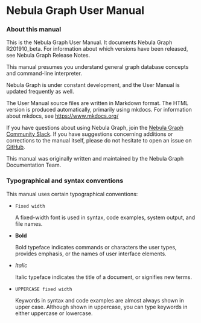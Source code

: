 # Nebula Graph User Manual

### About this manual

This is the Nebula Graph User Manual. It documents Nebula Graph R201910_beta. For information about which versions have been released, see  Nebula Graph Release Notes.
<!-- Release Notes not added yet. -->

This manual presumes you understand general graph database concepts and command-line interpreter.

Nebula Graph is under constant development, and the User Manual is updated frequently as well.

The User Manual source files are written in  Markdown format. The HTML version is produced automatically, primarily using mkdocs. For information about mkdocs, see https://www.mkdocs.org/

If you have questions about using Nebula Graph, join the [Nebula Graph Community Slack](https://join.slack.com/t/nebulagraph/shared_invite/enQtNjIzMjQ5MzE2OTQ2LTM0MjY0MWFlODg3ZTNjMjg3YWU5ZGY2NDM5MDhmOGU2OWI5ZWZjZDUwNTExMGIxZTk2ZmQxY2Q2MzM1OWJhMmY#"). If you have suggestions concerning additions or corrections to the manual itself, please do not hesitate to open an issue on [GitHub](https://github.com/vesoft-inc/nebula/issues).

This manual was originally written and maintained by the Nebula Graph Documentation Team.

### Typographical and syntax conventions
This manual uses certain typographical conventions:
- `Fixed width`

    A fixed-width font is used in syntax, code examples, system output, and file names.
- **Bold**

    Bold typeface indicates commands or characters the user types, provides emphasis, or the names of user interface elements.
- *Italic*

    Italic typeface indicates the title of a document, or signifies new terms.
- `UPPERCASE fixed width`

     Keywords in syntax and code examples are almost always shown in upper case. Although shown in uppercase, you can type keywords in either uppercase or lowercase.

<!-- ### Overview of Nebula Graph
#### What is Nebula Graph?
**Nebula Graph** is an open source (Apache 2.0 licensed), distributed, scalable, lightning-fast graph database. It is the only solution in the world capable to host graphs with dozens of billions of vertices (nodes) and trillions of edges, while still provides millisecond latency.

**Nebula Graph's** goal is to provide reading, writing, and computing with high concurrency, low latency for super large scale graphs. Nebula Graph is an open source project and we are looking forward to working with the community to popularize and promote the graph database.
#### The main features of Nebula Graph
This section describes some of the important characteristics of Nebula Graph.
- High performance

    Nebula Graph provides low latency read and write, while still maintaining high throughput.
- SQL-like

    Nebula Graph's SQL-like query language is easy to understand and powerful enough to meet complex business needs.
- Secure

    With role-based access control, Nebula Graph only allows authenticated access.
- Scalable

    With shared-nothing distributed architecture, Nebula Graph offers linear scalability.
- Extensible

    Nebula Graph supports multiple storage engine types. The query language can be extended to support new algorithms.
- Transactional

    With distributed ACID transaction support, Nebula Graph ensures data integrity.
- Highly available

    Nebula Graph guarantees high availability even in case of failures. -->

<!-- ### Architectural overview
**Nebula Graph** is composed of four components: storage service, metadata service, query engine and client. Nebula Graph's modular architecture allows it to store super large scale graphs，query complex business logic and maintain data persistency.

Storage service is flexible, load-balanced and supports multiple storage engines like RocksDB and HBase.  

Metadata service provides user management, cluster configuration management, graph space management and schema management.

Query engine analyses the nGQL text sent by the client and generate an execution plan. The query execution engine takes the query plans and interacts with meta server and the storage engine to retrieve the schema and data.

Nebula Graph provides SDKs in C++, Java, and Golang. Nebula Graph uses RPC to communicate among servers, and the communication protocol is Facebook-Thrift.

**Figure 1 High-performance Nebula Graph architecture**

![image](https://user-images.githubusercontent.com/42762957/61120288-31ab3480-a4cf-11e9-9905-a1d4b1e6c523.png) -->
